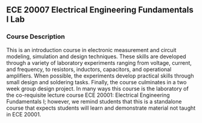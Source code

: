 ## ECE 20007 Electrical Engineering Fundamentals I Lab
### Course Description
This is an introduction course in electronic measurement and circuit modeling, simulation and design techniques. These skills are developed through a variety of laboratory experiments ranging from voltage, current, and frequency, to resistors, inductors, capacitors, and operational amplifiers. When possible, the experiments develop practical skills through small design and soldering tasks. Finally, the course culminates in a two week group design project.  In many ways this course is the laboratory of the co-requisite lecture course ECE 20001: Electrical Engineering Fundamentals I; however, we remind students that this is a standalone course that expects students will learn and demonstrate material not taught in ECE 20001.
